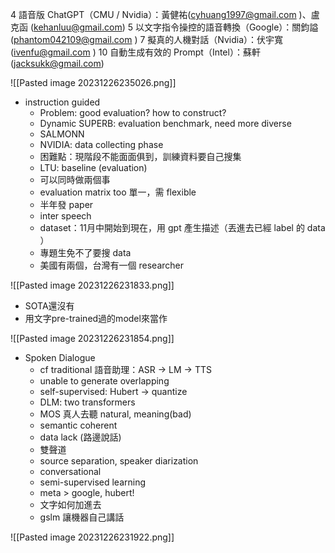 4 語音版 ChatGPT（CMU / Nvidia）：黃健祐(cyhuang1997@gmail.com )、盧克函 (kehanluu@gmail.com)
5 以文字指令操控的語音轉換（Google）：關鈞謚 (phantom042109@gmail.com )
7 擬真的人機對話（Nvidia）：伏宇寬 (ivenfu@gmail.com )
10 自動生成有效的 Prompt（Intel）：蘇軒 (jacksukk@gmail.com)

![[Pasted image 20231226235026.png]]

* instruction guided
	* Problem: good evaluation? how to construct?
	* Dynamic SUPERB: evaluation benchmark, need more diverse 
	* SALMONN
	* NVIDIA: data collecting phase
	* 困難點：現階段不能面面俱到，訓練資料要自己搜集
	* LTU: baseline (evaluation)
	* 可以同時做兩個事
	* evaluation matrix too 單一，需 flexible
	* 半年發 paper
	* inter speech
	* dataset：11月中開始到現在，用 gpt 產生描述（丟進去已經 label 的 data ）
	* 專題生免不了要搜 data
	* 美國有兩個，台灣有一個 researcher

![[Pasted image 20231226231833.png]]

* SOTA還沒有
* 用文字pre-trained過的model來當作


![[Pasted image 20231226231854.png]]

* Spoken Dialogue
	* cf traditional 語音助理：ASR -> LM -> TTS
	* unable to generate overlapping 
	* self-supervised: Hubert -> quantize
	* DLM: two transformers
	* MOS 真人去聽 natural, meaning(bad)
	* semantic coherent
	* data lack (路邊說話)
	* 雙聲道
	* source separation, speaker diarization
	* conversational 
	* semi-supervised learning
	* meta > google, hubert!
	* 文字如何加進去
	* gslm 讓機器自己講話

![[Pasted image 20231226231922.png]]